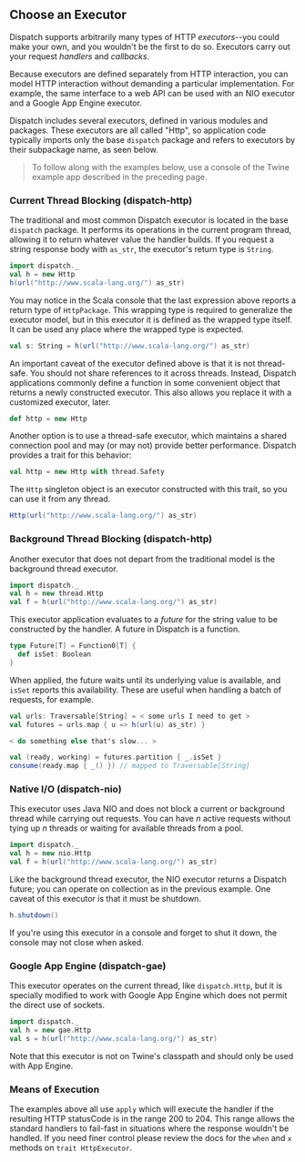 Choose an Executor
------------------

Dispatch supports arbitrarily many types of HTTP *executors*--you could
make your own, and you wouldn't be the first to do so. Executors carry
out your request *handlers* and *callbacks*.

Because executors are defined separately from HTTP interaction,
you can model HTTP interaction without demanding a particular
implementation. For example, the same interface to a web API can be
used with an NIO executor and a Google App Engine executor.

Dispatch includes several executors, defined in various modules and
packages. These executors are all called "Http", so application code
typically imports only the base `dispatch` package and refers to
executors by their subpackage name, as seen below.

> To follow along with the examples below, use a console of the Twine
  example app described in the preceding page.

### Current Thread Blocking (dispatch-http)

The traditional and most common Dispatch executor is located in the
base `dispatch` package. It performs its operations in the current
program thread, allowing it to return whatever value the handler
builds. If you request a string response body with `as_str`, the
executor's return type is `String`.

```scala
import dispatch._
val h = new Http
h(url("http://www.scala-lang.org/") as_str)
```
You may notice in the Scala console that the last expression above
reports a return type of `HttpPackage`. This wrapping type is required
to generalize the executor model, but in this executor it is defined
as the wrapped type itself. It can be used any place where the wrapped
type is expected.

```scala
val s: String = h(url("http://www.scala-lang.org/") as_str)
```
An important caveat of the executor defined above is that it is not
thread-safe. You should not share references to it across
threads. Instead, Dispatch applications commonly define a function in
some convenient object that returns a newly constructed executor. This
also allows you replace it with a customized executor, later.

```scala
def http = new Http
```
Another option is to use a thread-safe executor, which maintains a
shared connection pool and may (or may not) provide better
performance. Dispatch provides a trait for this behavior:

```scala
val http = new Http with thread.Safety
```
The `Http` singleton object is an executor constructed with this
trait, so you can use it from any thread.

```scala
Http(url("http://www.scala-lang.org/") as_str)
```
### Background Thread Blocking (dispatch-http)

Another executor that does not depart from the traditional model is
the background thread executor.

```scala
import dispatch._
val h = new thread.Http
val f = h(url("http://www.scala-lang.org/") as_str)
```
This executor application evaluates to a *future* for the string value
to be constructed by the handler. A future in Dispatch is a function.

```scala
type Future[T] = Function0[T] {
  def isSet: Boolean
}
```
When applied, the future waits until its underlying value is
available, and `isSet` reports this availability. These are useful
when handling a batch of requests, for example.

```scala
val urls: Traversable[String] = < some urls I need to get >
val futures = urls.map { u => h(url(u) as_str) }

< do something else that's slow... >

val (ready, working) = futures.partition { _.isSet }
consume(ready.map { _() }) // mapped to Traversable[String]
```
### Native I/O (dispatch-nio)

This executor uses Java NIO and does not block a current or background
thread while carrying out requests. You can have *n* active requests
without tying up *n* threads or waiting for available threads from a
pool.

```scala
import dispatch._
val h = new nio.Http
val f = h(url("http://www.scala-lang.org/") as_str)
```
Like the background thread executor, the NIO executor returns a
Dispatch future; you can operate on collection as in the previous
example. One caveat of this executor is that it must be shutdown.

```scala
h.shutdown()
```
If you're using this executor in a console and forget to shut it down,
the console may not close when asked.

### Google App Engine (dispatch-gae)

This executor operates on the current thread, like `dispatch.Http`,
but it is specially modified to work with Google App Engine which
does not permit the direct use of sockets.

```scala
import dispatch._
val h = new gae.Http
val s = h(url("http://www.scala-lang.org/") as_str)
```
Note that this executor is not on Twine's classpath and should only be
used with App Engine.

### Means of Execution

The examples above all use `apply` which will execute the handler if
the resulting HTTP statusCode is in the range 200 to 204.  This range
allows the standard handlers to fail-fast in situations where the response
wouldn't be handled.  If you need finer control please review the docs
for the `when` and `x` methods on `trait HttpExecutor`.
